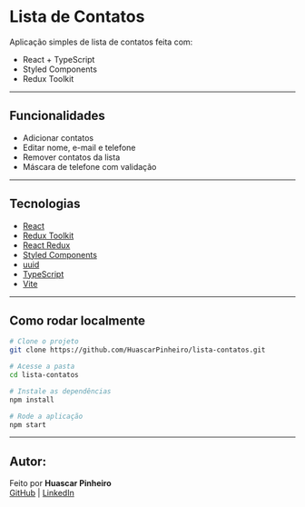 # Lista de Contatos

Aplicação simples de lista de contatos feita com:

- React + TypeScript
- Styled Components
- Redux Toolkit

---

## Funcionalidades

- Adicionar contatos
- Editar nome, e-mail e telefone
- Remover contatos da lista
- Máscara de telefone com validação

---

## Tecnologias

- [React](https://reactjs.org/)
- [Redux Toolkit](https://redux-toolkit.js.org/)
- [React Redux](https://react-redux.js.org/)
- [Styled Components](https://styled-components.com/)
- [uuid](https://www.npmjs.com/package/uuid)
- [TypeScript](https://www.typescriptlang.org/)
- [Vite](https://vitejs.dev/)

---

## Como rodar localmente

```bash
# Clone o projeto
git clone https://github.com/HuascarPinheiro/lista-contatos.git

# Acesse a pasta
cd lista-contatos

# Instale as dependências
npm install

# Rode a aplicação
npm start
```
---

## Autor: 
Feito por **Huascar Pinheiro** <br/>
[GitHub](https://github.com/HuascarPinheiro) | [LinkedIn](https://www.linkedin.com/in/huascarpinheiro/)

